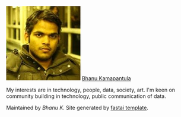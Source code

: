 <link rel="me" href="https://twitter.com/thoughtisdead" />
<link rel="me" href="https://github.com/bkamapantula" />
<div class="h-card">
  <img class="u-photo" src="images/pic.jpeg" alt="personal picture"/>
  <a class="u-url u-uid" href="https://bkamapantula.github.io">Bhanu Kamapantula</a>
</div>

My interests are in technology, people, data, society, art. I'm keen on community building in technology, public communication of data.

Maintained by *Bhanu K*. Site generated by [fastai template](https://github.com/fastai/fast_template).
